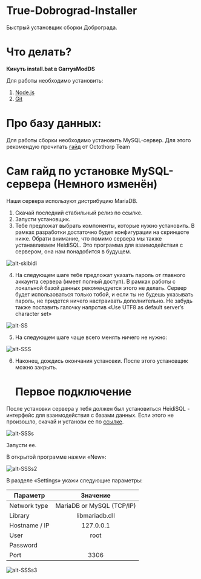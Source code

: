 # True-Dobrograd-Installer
 Быстрый установщик сборки Доброграда.
 
# Что делать?

**Кинуть install.bat в GarrysModDS**

Для работы необходимо установить:

1. [Node.js](https://learn.microsoft.com/ru-ru/windows/dev-environment/javascript/nodejs-on-windows)
2. [Git](https://github.com/git-for-windows/git/releases/download/v2.45.0.windows.1/Git-2.45.0-64-bit.exe)

# Про базу данных:

Для работы сборки необходимо установить MySQL-сервер.
Для этого рекомендую прочитать [гайд](https://wiki.octothorp.team/ru/code/mysql) от Octothorp Team

# Сам гайд по установке MySQL-сервера (Немного изменён)

Наши сервера используют дистрибуцию MariaDB.

1. Скачай последний стабильный релиз по ссылке.
2. Запусти установщик.
3. Тебе предложат выбрать компоненты, которые нужно установить. В рамках разработки достаточно будет конфигурации на скриншоте ниже. Обрати внимание, что помимо сервера мы также устанавливаем HeidiSQL. Это программа для взаимодействия с сервером, она нам понадобится в будущем.

![alt-skibidi](https://i.imgur.com/yN64ieC.png "MariaDB")

4. На следующем шаге тебе предложат указать пароль от главного аккаунта сервера (имеет полный доступ). В рамках работы с локальной базой данных рекомендуется этого не делать. Сервер будет использоваться только тобой, и если ты не будешь указывать пароль, не придется ничего настраивать дополнительно. Не забудь также поставить галочку напротив «Use UTF8 as default server’s character set»

![alt-SS](https://i.imgur.com/0GJAk0P.png "MariaDB")

5. На следующем шаге чаще всего менять ничего не нужно:

![alt-SSS](https://i.imgur.com/DbUFw2v.png "MariaDB")

6. Наконец, дождись окончания установки. После этого установщик можно закрыть.

   # Первое подключение
  
После установки сервера у тебя должен был установиться HeidiSQL - интерфейс для взаимодействия с базами данных. Если этого не произошло, скачай и установи ее по [ссылке](https://www.heidisql.com/download.php).

   ![alt-SSSs](https://i.imgur.com/WQDksXC.png "MariaDB")

Запусти ее.

В открытой программе нажми «New»:

![alt-SSSs2](https://i.imgur.com/hLweTHK.png "MariaDB")

В разделе «Settings» укажи следующие параметры:

| Параметр      | Значение                 |
| ------------- |:------------------------:|
| Network type  | MariaDB or MySQL (TCP/IP)|
| Library       | libmariadb.dll           |
| Hostname / IP | 127.0.0.1                |
| User          | root                     |
| Password      |                          |
| Port          | 3306                     |

![alt-SSSs3](https://i.imgur.com/UXceS9S.png "MariaDB")
